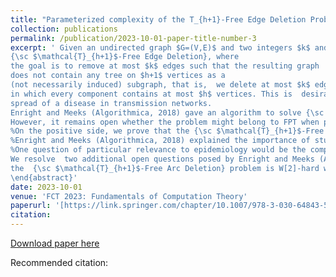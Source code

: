 ```yaml
---
title: "Parameterized complexity of the T_{h+1}-Free Edge Deletion Problem"
collection: publications
permalink: /publication/2023-10-01-paper-title-number-3
excerpt: ' Given an undirected graph $G=(V,E)$ and two integers $k$ and $h$, we study 
{\sc $\mathcal{T}_{h+1}$-Free Edge Deletion}, where
the goal is to remove at most $k$ edges such that the resulting graph 
does not contain any tree on $h+1$ vertices as a
(not necessarily induced) subgraph, that is,  we delete at most $k$ edges in order to obtain a graph
in which every component contains at most $h$ vertices. This is  desirable from the point of view of restricting the 
spread of a disease in transmission networks. 
Enright and Meeks (Algorithmica, 2018) gave an algorithm to solve {\sc $\mathcal{T}_{h+1}$-Free Edge Deletion} whose running time on an $n$-vertex graph $G$ of treewidth ${\sf tw}(G)$ is bounded by $O(({\sf tw}(G)h)^{2{\sf tw}(G)}n)$.
However, it remains open whether the problem might belong to FPT when parameterized only by the treewidth ${\sf tw}(G)$; they conjectured that treewidth alone is not enough, and that the problem is W[1]-hard with respect to this parameterization. We resolve this conjecture by showing that {\sc $\mathcal{T}_{h+1}$-Free Edge Deletion} is indeed W[1]-hard when parameterized by  ${\sf tw}(G)$ alone. 
%On the positive side, we prove that the {\sc $\mathcal{T}_{h+1}$-Free Edge Deletion} problem is fixed-parameter tractable when parameterized by the solution size $k$.
%Enright and Meeks (Algorithmica, 2018) explained the importance of studying  {\sc $\mathcal{T}_{h+1}$-Free Edge Deletion} on planar graphs and  directed graphs. 
%One question of particular relevance to epidemiology would be the complexity of the problem on planar graphs; this would be relevant for considering the spread of a disease based on the geographic location. 
We resolve  two additional open questions posed by Enright and Meeks (Algorithmica, 2018) concerning the complexity of  {\sc $\mathcal{T}_{h+1}$-Free Edge Deletion} on planar graphs and {\sc $\mathcal{T}_{h+1}$-Free Arc Deletion}. We prove that the {\sc $\mathcal{T}_{h+1}$-Free Edge Deletion} problem is NP-complete even when restricted to planar graphs. We also show that 
the  {\sc $\mathcal{T}_{h+1}$-Free Arc Deletion} problem is W[2]-hard when parameterized by the solution size on directed acyclic graphs.
\end{abstract}'
date: 2023-10-01
venue: 'FCT 2023: Fundamentals of Computation Theory'
paperurl: '[https://link.springer.com/chapter/10.1007/978-3-030-64843-5_6](https://link.springer.com/chapter/10.1007/978-3-031-43587-4_16)'
citation: 
---
```


[Download paper here](https://link.springer.com/chapter/10.1007/978-3-031-43587-4_16)

Recommended citation: 

